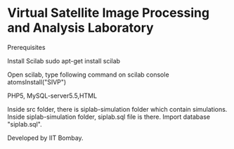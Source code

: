 # Virtual Satellite Image Processing and Analysis Laboratory

Prerequisites

Install Scilab
sudo apt-get install scilab

Open scilab, type following command on scilab console
atomsInstall("SIVP")

PHP5, MySQL-server5.5,HTML

Inside src folder, there is siplab-simulation folder which contain simulations.
Inside siplab-simulation folder, siplab.sql file is there.
Import database "siplab.sql". 


Developed by IIT Bombay.

